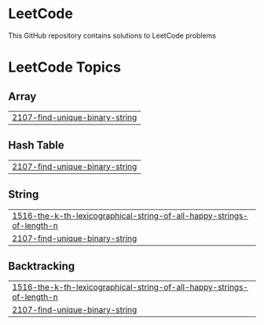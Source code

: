 # LeetCode
This GitHub repository contains solutions to LeetCode problems

<!---LeetCode Topics Start-->
# LeetCode Topics
## Array
|  |
| ------- |
| [2107-find-unique-binary-string](https://github.com/vkv9211/LeetCode/tree/master/2107-find-unique-binary-string) |
## Hash Table
|  |
| ------- |
| [2107-find-unique-binary-string](https://github.com/vkv9211/LeetCode/tree/master/2107-find-unique-binary-string) |
## String
|  |
| ------- |
| [1516-the-k-th-lexicographical-string-of-all-happy-strings-of-length-n](https://github.com/vkv9211/LeetCode/tree/master/1516-the-k-th-lexicographical-string-of-all-happy-strings-of-length-n) |
| [2107-find-unique-binary-string](https://github.com/vkv9211/LeetCode/tree/master/2107-find-unique-binary-string) |
## Backtracking
|  |
| ------- |
| [1516-the-k-th-lexicographical-string-of-all-happy-strings-of-length-n](https://github.com/vkv9211/LeetCode/tree/master/1516-the-k-th-lexicographical-string-of-all-happy-strings-of-length-n) |
| [2107-find-unique-binary-string](https://github.com/vkv9211/LeetCode/tree/master/2107-find-unique-binary-string) |
<!---LeetCode Topics End-->